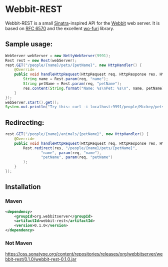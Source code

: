 # Webbit-REST

Webbit-REST is a small [Sinatra](http://www.sinatrarb.com/)-inspired API for the [Webbit](https://github.com/webbit/webbit) web server.
It is based on [RFC 6570](http://tools.ietf.org/html/rfc6570) and the excellent [wo-furi](http://code.google.com/p/wo-furi/) library.

## Sample usage:

```java
WebServer webServer = new NettyWebServer(9991);
Rest rest = new Rest(webServer);
rest.GET("/people/{name}/pets/{petName}", new HttpHandler() {
    @Override
    public void handleHttpRequest(HttpRequest req, HttpResponse res, HttpControl ctl) throws Exception {
        String name = Rest.param(req, "name");
        String petName = Rest.param(req, "petName");
        res.content(String.format("Name: %s\nPet: %s\n", name, petName)).end();
    }
});
webServer.start().get();
System.out.println("Try this: curl -i localhost:9991/people/Mickey/pets/Pluto");
```

## Redirecting:

```java
rest.GET("/people/{name}/animals/{petName}", new HttpHandler() {
    @Override
    public void handleHttpRequest(HttpRequest req, HttpResponse res, HttpControl ctl) throws Exception {
        Rest.redirect(res, "/people/{name}/pets/{petName}",
                "name", param(req, "name"),
                "petName", param(req, "petName")
        );
    }
});
```

## Installation

### Maven

```xml
<dependency>
    <groupId>org.webbitserver</groupId>
    <artifactId>webbit-rest</artifactId>
    <version>0.1.0</version>
</dependency>
```

### Not Maven

https://oss.sonatype.org/content/repositories/releases/org/webbitserver/webbit-rest/0.1.0/webbit-rest-0.1.0.jar
